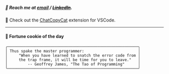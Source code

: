 ##### :calling: Reach me at **[email](mailto:johannes@stenmark.in)** ***/*** **[~~LinkedIn~~](https://www.linkedin.com/in/johannes-stenmark)**.
:feet: Check out the [ChatCopyCat](https://github.com/jstenmark/ChatCopyCat) extension for VSCode.

---
#### :cookie: Fortune cookie of the day
```smalltalk
╭──────────────────────────────────────────────────────────╮
│ Thus spake the master programmer:                        │
│     "When you have learned to snatch the error code from │
│     the trap frame, it will be time for you to leave."   │
│         -- Geoffrey James, "The Tao of Programming"      │
╰──────────────────────────────────────────────────────────╯
```
